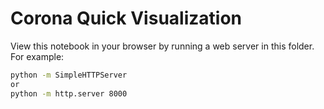 # Corona Quick Visualization

View this notebook in your browser by running a web server in this folder. For
example:

~~~sh
python -m SimpleHTTPServer
or
python -m http.server 8000
~~~

